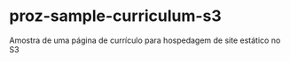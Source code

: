 # proz-sample-curriculum-s3
Amostra de uma página de currículo para hospedagem de site estático no S3
